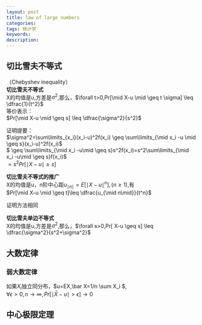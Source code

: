 ```yaml
---
layout: post
title: law of large numbers
categories: 
tags: 统计学
keywords:
description:
---
```


## 切比雪夫不等式
（Chebyshev inequality）  
**切比雪夫不等式**  
X的均值是u,方差是$\sigma^2$,那么，$\forall t>0,Pr[\mid X-u \mid \geq t \sigma] \leq \dfrac{1}{t^2}$  
等价表示：  
$Pr[\mid X-u \mid \geq s] \leq \dfrac{\sigma^2}{s^2}$  

证明提要：  
$\sigma^2=\sum\limits_{x_i}(x_i-u)^2f(x_i) \geq \sum\limits_{\mid x_i -u \mid \geq s}(x_i-u)^2f(x_i)$  
$ \geq \sum\limits_{\mid x_i -u\mid \geq s}s^2f(x_i)=s^2\sum\limits_{\mid x_i -u\mid \geq s}f(x_i)$  
$=s^2 Pr[\mid X-u \mid \geq s]$  

**切比雪夫不等式的推广**  
X的均值是u，n阶中心距$u_{\mid n \mid}=E[\mid X-u \mid ^n],(n \geq 1)$,有  
$Pr[\mid X-u \mid \geq t]\leq \dfrac{u_{\mid n\mid}}{t^n}$  

证明方法相同  

**切比雪夫单边不等式**  
X的均值是u,方差是$\sigma^2$,那么，$\forall s>0,Pr[ X-u  \geq s] \leq \dfrac{\sigma^2}{s^2+\sigma^2}$  


## 大数定律

### 弱大数定律

如果$X_i$独立同分布，$u=EX,\bar X=1/n \sum X_i $,  
$\forall \epsilon >0,n\to \infty ,Pr[\mid \bar X-u \mid >\epsilon] \to 0$

## 中心极限定理
